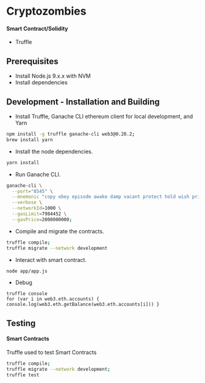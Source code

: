 # Cryptozombies

#### Smart Contract/Solidity
* Truffle

## Prerequisites

* Install Node.js 9.x.x with NVM
* Install dependencies

## Development - Installation and Building

* Install Truffle, Ganache CLI ethereum client for local development, and Yarn

```bash
npm install -g truffle ganache-cli web3@0.20.2;
brew install yarn
```

* Install the node dependencies.

```bash
yarn install
```

* Run Ganache CLI.

```bash
ganache-cli \
  --port="8545" \
  --mnemonic "copy obey episode awake damp vacant protect hold wish primary travel shy" \
  --verbose \
  --networkId=1000 \
  --gasLimit=7984452 \
  --gasPrice=2000000000;
```

* Compile and migrate the contracts.

```bash
truffle compile;
truffle migrate --network development
```

* Interact with smart contract.

```bash
node app/app.js
```

* Debug

```
truffle console
for (var i in web3.eth.accounts) { console.log(web3.eth.getBalance(web3.eth.accounts[i])) }
```

## Testing

#### Smart Contracts

Truffle used to test Smart Contracts

```bash
truffle compile;
truffle migrate --network development;
truffle test
```
